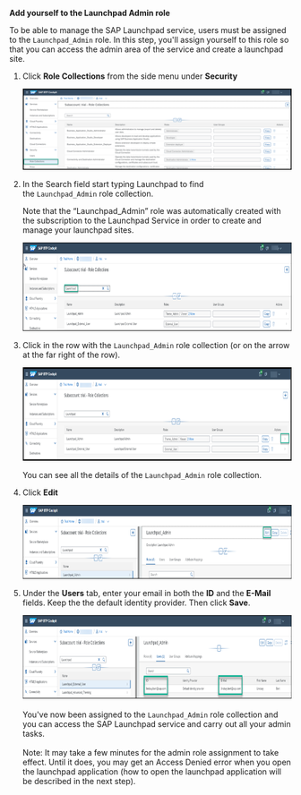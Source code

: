 <p ="text-align: left;"><strong>Add yourself to the Launchpad Admin role</strong></p>
<p>To be able to manage the SAP Launchpad service, users must be assigned to the <code>Launchpad_Admin</code> role. In this step, you'll assign yourself to this role so that you can access the admin area of the service and create a launchpad site.</p>
<ol>
<li>
Click&nbsp;<strong>Role Collections</strong> from the side menu under <strong>Security</strong>
  
![Open role collections](../images/Role_collections.png)
  
  
</li>
<li>
<p>In the Search field start typing Launchpad to find the&nbsp;<code>Launchpad_Admin</code>&nbsp;role collection.</p>
<p>Note that the &ldquo;Launchpad_Admin&rdquo; role was automatically created with the subscription to the Launchpad Service in order to create and manage your launchpad sites.</p>
<p><img src="../images/Search_launchpad_admin.png" alt="Search for launchpad admin" width="836" height="158" /></p>
</li>
<li>
<p>Click in the row with the <code>Launchpad_Admin</code> role collection (or on the arrow at the far right of the row).</p>
<p><img src="../images/Open_role_collection.png" alt="Click arrow" width="831" height="167" /></p>
<p>You can see all the details of the&nbsp;<code>Launchpad_Admin</code>&nbsp;role collection.</p>
</li>
<li>
<p>Click&nbsp;<strong>Edit</strong></p>
<p><img src="../images/Click_edit.png" alt="Click Edit" width="830" height="132" /></p>
</li>
<li>
<p>Under the&nbsp;<strong>Users</strong>&nbsp;tab, enter your email in both the&nbsp;<strong>ID</strong>&nbsp;and the&nbsp;<strong>E-Mail</strong> fields. Keep the the default identity provider. Then click <strong>Save</strong>.</p>
<img src="../images/Add_emails.png" alt="Add emails" width="832" height="149" /><br /><br />You've now been assigned to the <code>Launchpad_Admin</code> role collection and you can access the SAP Launchpad service and carry out all your admin tasks. <br /><br />Note: It may take a few minutes for the admin role assignment to take effect. Until it does, you may get an Access Denied error when you open the launchpad application (how to open the launchpad application will be described in the next step).</li>
</ol>
